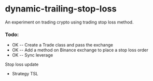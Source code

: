 # dynamic-trailing-stop-loss
An experiment on trading crypto using trading stop loss method.


### Todo:

- OK -- Create a Trade class and pass the exchange
- OK -- Add a method on Binance exchange to place a stop loss order
- OK -- Sync leverage

Stop loss update
- Strategy TSL